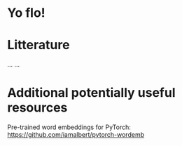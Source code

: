 # Yo flo!

# Litterature
...
...

# Additional potentially useful resources
Pre-trained word embeddings for PyTorch: https://github.com/iamalbert/pytorch-wordemb

